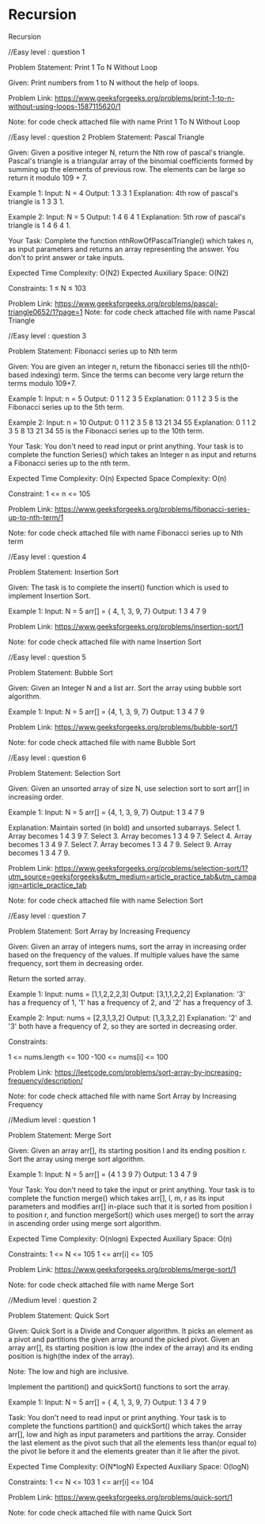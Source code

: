 # Recursion
Recursion

//Easy level : question 1  

Problem Statement: Print 1 To N Without Loop

Given:
Print numbers from 1 to N without the help of loops.

Problem Link: https://www.geeksforgeeks.org/problems/print-1-to-n-without-using-loops-1587115620/1

Note: for code check attached file with name Print 1 To N Without Loop


//Easy level : question 2
Problem Statement: Pascal Triangle

Given:
Given a positive integer N, return the Nth row of pascal's triangle.
Pascal's triangle is a triangular array of the binomial coefficients formed by summing up the elements of previous row.
The elements can be large so return it modulo 109 + 7.

Example 1:
Input:
N = 4
Output: 
1 3 3 1
Explanation: 
4th row of pascal's triangle is 1 3 3 1.

Example 2:
Input:
N = 5
Output: 
1 4 6 4 1
Explanation: 
5th row of pascal's triangle is 1 4 6 4 1.

Your Task:
Complete the function nthRowOfPascalTriangle() which takes n, as input parameters and returns an array representing the answer. 
You don't to print answer or take inputs.

Expected Time Complexity: O(N2)
Expected Auxiliary Space: O(N2)

Constraints:
1 ≤ N ≤ 103

Problem Link: https://www.geeksforgeeks.org/problems/pascal-triangle0652/1?page=1
Note: for code check attached file with name Pascal Triangle

//Easy level : question 3

Problem Statement: Fibonacci series up to Nth term

Given:
You are given an integer n, return the fibonacci series till the nth(0-based indexing) term. Since the terms can become very large return the terms modulo 109+7.

Example 1:
Input:
n = 5
Output:
0 1 1 2 3 5
Explanation:
0 1 1 2 3 5 is the Fibonacci series up to the 5th term.

Example 2:
Input:
n = 10
Output:
0 1 1 2 3 5 8 13 21 34 55
Explanation:
0 1 1 2 3 5 8 13 21 34 55 is the Fibonacci series up to the 10th term.

Your Task:
You don't need to read input or print anything. Your task is to complete the function Series() which takes an Integer n as input and returns 
a Fibonacci series up to the nth term.

Expected Time Complexity: O(n)
Expected Space Complexity: O(n)

Constraint:
1 <= n <= 105

Problem Link: https://www.geeksforgeeks.org/problems/fibonacci-series-up-to-nth-term/1

Note: for code check attached file with name Fibonacci series up to Nth term


//Easy level : question 4

Problem Statement: Insertion Sort

Given:
The task is to complete the insert() function which is used to implement Insertion Sort.


Example 1:
Input:
N = 5
arr[] = { 4, 1, 3, 9, 7}
Output:
1 3 4 7 9

Problem Link: https://www.geeksforgeeks.org/problems/insertion-sort/1

Note: for code check attached file with name Insertion Sort

//Easy level : question 5

Problem Statement: Bubble Sort

Given:
Given an Integer N and a list arr. Sort the array using bubble sort algorithm.

Example 1:
Input: 
N = 5
arr[] = {4, 1, 3, 9, 7}
Output: 
1 3 4 7 9

Problem Link: https://www.geeksforgeeks.org/problems/bubble-sort/1

Note: for code check attached file with name Bubble Sort



//Easy level : question 6

Problem Statement: Selection Sort

Given:
Given an unsorted array of size N, use selection sort to sort arr[] in increasing order.

Example 1:
Input:
N = 5
arr[] = {4, 1, 3, 9, 7}
Output:
1 3 4 7 9

Explanation:
Maintain sorted (in bold) and unsorted subarrays.
Select 1. Array becomes 1 4 3 9 7.
Select 3. Array becomes 1 3 4 9 7.
Select 4. Array becomes 1 3 4 9 7.
Select 7. Array becomes 1 3 4 7 9.
Select 9. Array becomes 1 3 4 7 9.

Problem Link: https://www.geeksforgeeks.org/problems/selection-sort/1?utm_source=geeksforgeeks&utm_medium=article_practice_tab&utm_campaign=article_practice_tab

Note: for code check attached file with name Selection Sort

//Easy level : question 7

Problem Statement: Sort Array by Increasing Frequency

Given: 
Given an array of integers nums, sort the array in increasing order based on the frequency of the values. If multiple values have the same frequency, 
sort them in decreasing order.

Return the sorted array. 

Example 1:
Input: nums = [1,1,2,2,2,3]
Output: [3,1,1,2,2,2]
Explanation: '3' has a frequency of 1, '1' has a frequency of 2, and '2' has a frequency of 3.

Example 2:
Input: nums = [2,3,1,3,2]
Output: [1,3,3,2,2]
Explanation: '2' and '3' both have a frequency of 2, so they are sorted in decreasing order.
 
Constraints:

1 <= nums.length <= 100
-100 <= nums[i] <= 100

Problem Link: https://leetcode.com/problems/sort-array-by-increasing-frequency/description/

Note: for code check attached file with name Sort Array by Increasing Frequency

//Medium level : question 1

Problem Statement: Merge Sort

Given:
Given an array arr[], its starting position l and its ending position r. Sort the array using merge sort algorithm.

Example 1:
Input:
N = 5
arr[] = {4 1 3 9 7}
Output:
1 3 4 7 9

Your Task:
You don't need to take the input or print anything. Your task is to complete the function merge() which takes arr[], l, m, r as its input parameters and
modifies arr[] in-place such that it is sorted from position l to position r, and function mergeSort() which uses merge() to sort the array in ascending
order using merge sort algorithm.

Expected Time Complexity: O(nlogn) 
Expected Auxiliary Space: O(n)

Constraints:
1 <= N <= 105
1 <= arr[i] <= 105

Problem Link: https://www.geeksforgeeks.org/problems/merge-sort/1

Note: for code check attached file with name Merge Sort

//Medium level : question 2

Problem Statement: Quick Sort

Given: 
Quick Sort is a Divide and Conquer algorithm. It picks an element as a pivot and partitions the given array around the picked pivot.
Given an array arr[], its starting position is low (the index of the array) and its ending position is high(the index of the array).

Note: The low and high are inclusive.

Implement the partition() and quickSort() functions to sort the array.

Example 1:
Input: 
N = 5 
arr[] = { 4, 1, 3, 9, 7}
Output:
1 3 4 7 9

Task: 
You don't need to read input or print anything. Your task is to complete the functions partition()  and quickSort() which takes the array 
arr[], low and high as input parameters and partitions the array. Consider the last element as the pivot such that all the elements less 
than(or equal to) the pivot lie before it and the elements greater than it lie after the pivot.

Expected Time Complexity: O(N*logN)
Expected Auxiliary Space: O(logN)

Constraints:
1 <= N <= 103
1 <= arr[i] <= 104

Problem Link: https://www.geeksforgeeks.org/problems/quick-sort/1

Note: for code check attached file with name Quick Sort
